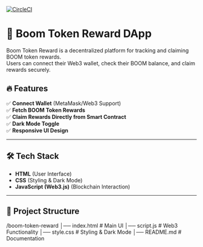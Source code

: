[![CircleCI](https://dl.circleci.com/status-badge/img/circleci/Gwm84TAkPc2zBD9x8AJP7v/6eBxQSBnoCZdQNFbZQyr68/tree/main.svg?style=svg)](https://dl.circleci.com/status-badge/redirect/circleci/Gwm84TAkPc2zBD9x8AJP7v/6eBxQSBnoCZdQNFbZQyr68/tree/main)


# 🚀 Boom Token Reward DApp

Boom Token Reward is a decentralized platform for tracking and claiming BOOM token rewards.  
Users can connect their Web3 wallet, check their BOOM balance, and claim rewards securely.

## 🔥 Features
✅ **Connect Wallet** (MetaMask/Web3 Support)  
✅ **Fetch BOOM Token Rewards**  
✅ **Claim Rewards Directly from Smart Contract**  
✅ **Dark Mode Toggle**  
✅ **Responsive UI Design**  

---

## 🛠️ Tech Stack
- **HTML** (User Interface)  
- **CSS** (Styling & Dark Mode)  
- **JavaScript (Web3.js)** (Blockchain Interaction)  

---

## 📂 Project Structure
/boom-token-reward
│── index.html   # Main UI
│── script.js    # Web3 Functionality
│── style.css    # Styling & Dark Mode
│── README.md    # Documentation
